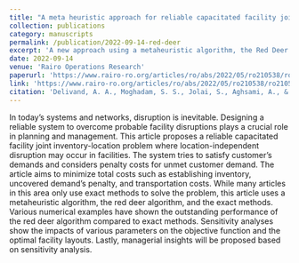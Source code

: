 ```yaml
---
title: "A meta heuristic approach for reliable capacitated facility joint inventory-location problem with round-trip transportation under imperfect information of disruption in a Fuzzy environment"
collection: publications
category: manuscripts
permalink: /publication/2022-09-14-red-deer
excerpt: 'A new approach using a metaheuristic algorithm, the Red Deer Algorithm, is proposed to tackle the complex facility joint inventory-location problem, outperforming traditional exact methods in minimizing total costs and satisfying customer demands amidst potential disruptions.'
date: 2022-09-14
venue: 'Rairo Operations Research'
paperurl: 'https://www.rairo-ro.org/articles/ro/abs/2022/05/ro210538/ro210538.html'
link: 'https://www.rairo-ro.org/articles/ro/abs/2022/05/ro210538/ro210538.html'
citation: 'Delivand, A. A., Moghadam, S. S., Jolai, S., Aghsami, A., & Jolai, F. (2022). A meta heuristic approach for reliable capacitated facility joint inventory-location problem with round-trip transportation under imperfect information of disruption in a Fuzzy environment. RAIRO-Operations Research, 56(5), 3311-3339.'
---
```


In today’s systems and networks, disruption is inevitable. Designing a reliable system to overcome probable facility disruptions plays a crucial role in planning and management. This article proposes a reliable capacitated facility joint inventory-location problem where location-independent disruption may occur in facilities. The system tries to satisfy customer’s demands and considers penalty costs for unmet customer demand. The article aims to minimize total costs such as establishing inventory, uncovered demand’s penalty, and transportation costs. While many articles in this area only use exact methods to solve the problem, this article uses a metaheuristic algorithm, the red deer algorithm, and the exact methods. Various numerical examples have shown the outstanding performance of the red deer algorithm compared to exact methods. Sensitivity analyses show the impacts of various parameters on the objective function and the optimal facility layouts. Lastly, managerial insights will be proposed based on sensitivity analysis.